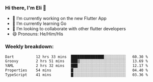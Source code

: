 ### Hi there, I'm Eli 👋
- 🔭 I’m currently working on the new Flutter App
- 🌱 I’m currently learning Go
- 🦄 I’m looking to collaborate with other flutter developers
- 😄 Pronouns: He/Him/His

### Weekly breakdown:
<!--START_SECTION:waka-->

```txt
Dart          12 hrs 33 mins  ███████████████░░░░░░░░░░   60.30 %
Groovy        2 hrs 51 mins   ███▒░░░░░░░░░░░░░░░░░░░░░   13.69 %
YAML          2 hrs 32 mins   ███░░░░░░░░░░░░░░░░░░░░░░   12.17 %
Properties    54 mins         █░░░░░░░░░░░░░░░░░░░░░░░░   04.40 %
TypeScript    41 mins         █░░░░░░░░░░░░░░░░░░░░░░░░   03.36 %
```

<!--END_SECTION:waka-->
